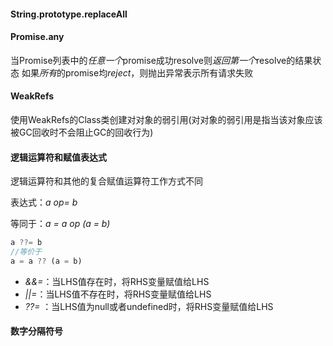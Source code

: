 #### String.prototype.replaceAll 

#### Promise.any

当Promise列表中的*任意一个*promise成功resolve则*返回第一个*resolve的结果状态 如果*所有*的promise均*reject*，则抛出异常表示所有请求失败

#### WeakRefs

使用WeakRefs的Class类创建对对象的弱引用(对对象的弱引用是指当该对象应该被GC回收时不会阻止GC的回收行为)

#### 逻辑运算符和赋值表达式

逻辑运算符和其他的复合赋值运算符工作方式不同

表达式：*a op= b*

等同于：*a = a op (a = b)*

```js
a ??= b
//等价于
a = a ?? (a = b)
```

- *&&=*：当LHS值存在时，将RHS变量赋值给LHS
- *||=*：当LHS值不存在时，将RHS变量赋值给LHS
- *??=* ：当LHS值为null或者undefined时，将RHS变量赋值给LHS

#### 数字分隔符号


